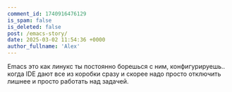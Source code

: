```yaml
---
comment_id: 1740916476129
is_spam: false
is_deleted: false
post: /emacs-story/
date: 2025-03-02 11:54:36 +0000
author_fullname: 'Alex'
---
```


Emacs это как линукс ты постоянно борешься с ним, конфигурируешь.. когда IDE дают все из коробки сразу и скорее надо просто отключить лишнее и просто работать над задачей. 
